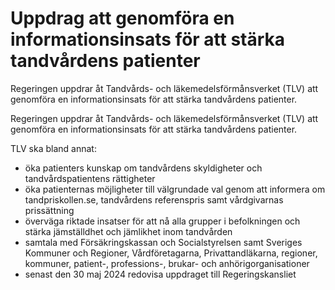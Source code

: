 # Uppdrag att genomföra en informationsinsats för att stärka tandvårdens patienter

Regeringen uppdrar åt Tandvårds- och läkemedelsförmånsverket (TLV) att genomföra en informationsinsats för att stärka tandvårdens patienter.

Regeringen uppdrar åt Tandvårds- och läkemedelsförmånsverket (TLV) att genomföra en informationsinsats för att stärka tandvårdens patienter.

TLV ska bland annat:

* öka patienters kunskap om tandvårdens skyldigheter och tandvårdspatientens rättigheter
* öka patienternas möjligheter till välgrundade val genom att informera om tandpriskollen.se, tandvårdens referenspris samt vårdgivarnas prissättning
* överväga riktade insatser för att nå alla grupper i befolkningen och stärka jämställdhet och jämlikhet inom tandvården
* samtala med Försäkringskassan och Socialstyrelsen samt Sveriges Kommuner och Regioner, Vårdföretagarna, Privattandläkarna, regioner, kommuner, patient-, professions-, brukar- och anhörigorganisationer
* senast den 30 maj 2024 redovisa uppdraget till Regeringskansliet
